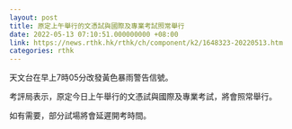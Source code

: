 ```yaml
---
layout: post
title: 原定上午舉行的文憑試與國際及專業考試照常舉行
date: 2022-05-13 07:10:51.000000000 +08:00
link: https://news.rthk.hk/rthk/ch/component/k2/1648323-20220513.htm
categories: rthk
---
```


天文台在早上7時05分改發黃色暴雨警告信號。

考評局表示，原定今日上午舉行的文憑試與國際及專業考試，將會照常舉行。

如有需要，部分試場將會延遲開考時間。
